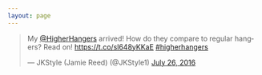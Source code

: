 ```yaml
---
layout: page
---
```

<blockquote class="twitter-tweet" data-lang="en"><p lang="en" dir="ltr">My <a href="https://twitter.com/HigherHangers">@HigherHangers</a> arrived! How do they compare to regular hangers? Read on! <a href="https://t.co/sl648yKKaE">https://t.co/sl648yKKaE</a> <a href="https://twitter.com/hashtag/higherhangers?src=hash">#higherhangers</a></p>&mdash; JKStyle (Jamie Reed) (@JKStyle1) <a href="https://twitter.com/JKStyle1/status/758059381938237440">July 26, 2016</a></blockquote>